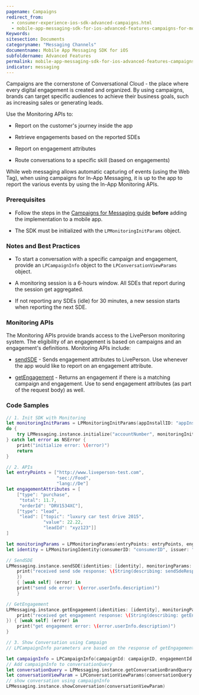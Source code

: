 ```yaml
---
pagename: Campaigns
redirect_from:
  - consumer-experience-ios-sdk-advanced-campaigns.html
  - mobile-app-messaging-sdk-for-ios-advanced-features-campaigns-for-mobile-app-messaging.html
Keywords:
sitesection: Documents
categoryname: "Messaging Channels"
documentname: Mobile App Messaging SDK for iOS
subfoldername: Advanced Features
permalink: mobile-app-messaging-sdk-for-ios-advanced-features-campaigns.html
indicator: messaging
---
```


Campaigns are the cornerstone of Conversational Cloud - the place where every digital engagement is created and organized. By using campaigns, brands can target specific audiences to achieve their business goals, such as increasing sales or generating leads.

Use the Monitoring APIs to:

* Report on the customer's journey inside the app

* Retrieve engagements based on the reported SDEs

* Report on engagement attributes

* Route conversations to a specific skill (based on engagements)

While web messaging allows automatic capturing of events (using the Web Tag), when using campaigns for In-App Messaging, it is up to the app to report the various events by using the In-App Monitoring APIs.

### Prerequisites

- Follow the steps in the [Campaigns for Messaging guide](https://s3-eu-west-1.amazonaws.com/ce-sr/CA/Campaigns/Mobile+App+Engagement+Configuration+Guide.pdf) **before** adding the implementation to a mobile app.

- The SDK must be initialized with the `LPMonitoringInitParams` object.

### Notes and Best Practices

* To start a conversation with a specific campaign and engagement, provide an `LPCampaignInfo` object to the `LPConversationViewParams` object.

* A monitoring session is a 6-hours window. All SDEs that report during the session get aggregated.

* If not reporting any SDEs (idle) for 30 minutes, a new session starts when reporting the next SDE.


### Monitoring APIs

The Monitoring APIs provide brands access to the LivePerson monitoring system. The eligibility of an engagement is based on campaigns and an engagement's definitions.  Monitoring APIs include:

* [sendSDE](consumer-experience-ios-sdk-monitoring-methods.html) - Sends engagement attributes to LivePerson. Use whenever the app would like to report on an engagement attribute.

* [getEngagement](consumer-experience-ios-sdk-monitoring-methods.html) - Returns an engagement if there is a matching campaign and engagement. Use to send engagement attributes (as part of the request body) as well. 

### Code Samples

```swift
// 1. Init SDK with Monitoring
let monitoringInitParams = LPMonitoringInitParams(appInstallID: "appInstallID")
do {
    try LPMessaging.instance.initialize("accountNumber", monitoringInitParams: monitoringInitParams)
} catch let error as NSError {
    print("initialize error: \(error)")
    return
}

// 2. APIs
let entryPoints = ["http://www.liveperson-test.com",
                   "sec://Food",
                   "lang://De"]
let engagementAttributes = [
    ["type": "purchase",
     "total": 11.7,
     "orderId": "DRV1534XC"],
    ["type": "lead",
     "lead": ["topic": "luxury car test drive 2015",
              "value": 22.22,
              "leadId": "xyz123"]]
]

let monitoringParams = LPMonitoringParams(entryPoints: entryPoints, engagementAttributes: engagementAttributes, pageId: "pageId")
let identity = LPMonitoringIdentity(consumerID: "consumerID", issuer: "BrandIssuer")

// SendSDE
LPMessaging.instance.sendSDE(identities: [identity], monitoringParams: monitoringParams, completion: { (sendSdeResponse) in
    print("received send sde response: \(String(describing: sendSdeResponse))")
    })
    { [weak self] (error) in
    print("send sde error: \(error.userInfo.description)")
    }

// GetEngagement
LPMessaging.instance.getEngagement(identities: [identity], monitoringParams: monitoringParams, completion: { (getEngagementResponse) in
    print("received get engagement response: \(String(describing: getEngagementResponse))")
}) { [weak self] (error) in
    print("get engagement error: \(error.userInfo.description)")
}

// 3. Show Conversation using Campaign
// LPCampaignInfo parameters are based on the response of getEngagement() using getEngagementResponse (of Type //LPGetEngagementResponse) and includes LPEngagementDetails

let campaignInfo = LPCampaignInfo(campaignId: campaignID, engagementId: engagementID, contextId: contextID)
// Add campaignInfo to conversationQuery
let conversationQuery = LPMessaging.instance.getConversationBrandQuery(accountNumber, campaignInfo: campaignInfo)
let conversationViewParam = LPConversationViewParams(conversationQuery: conversationQuery, isViewOnly: false)
// show conversation using campaignInfo
LPMessaging.instance.showConversation(conversationViewParam)
```


